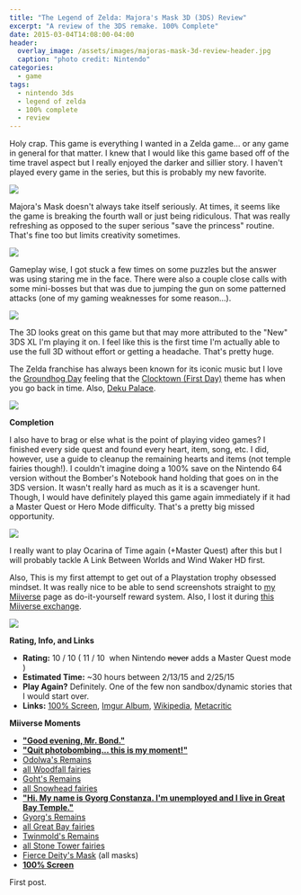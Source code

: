 ```yaml
---
title: "The Legend of Zelda: Majora's Mask 3D (3DS) Review"
excerpt: "A review of the 3DS remake. 100% Complete"
date: 2015-03-04T14:08:00-04:00
header:
  overlay_image: /assets/images/majoras-mask-3d-review-header.jpg
  caption: "photo credit: Nintendo"
categories:
  - game
tags:
  - nintendo 3ds
  - legend of zelda
  - 100% complete
  - review
---
```


Holy crap. This game is everything I wanted in a Zelda game... or any game in general for that matter. I knew that I would like this game based off of the time travel aspect but I really enjoyed the darker and sillier story. I haven't played every game in the series, but this is probably my new favorite.

![](http://i.imgur.com/Ahy956W.jpg)

Majora's Mask doesn't always take itself seriously. At times, it seems like the game is breaking the fourth wall or just being ridiculous. That was really refreshing as opposed to the super serious "save the princess" routine. That's fine too but limits creativity sometimes.

![](http://i.imgur.com/GDFzgyG.jpg)

Gameplay wise, I got stuck a few times on some puzzles but the answer was using staring me in the face. There were also a couple close calls with some mini-bosses but that was due to jumping the gun on some patterned attacks (one of my gaming weaknesses for some reason...).

![](http://i.imgur.com/ski4O3g.jpg)

The 3D looks great on this game but that may more attributed to the "New" 3DS XL I'm playing it on. I feel like this is the first time I'm actually able to use the full 3D without effort or getting a headache. That's pretty huge.

The Zelda franchise has always been known for its iconic music but I love the [Groundhog Day](https://www.youtube.com/watch?v=OyBSrBqogPY) feeling that the [Clocktown (First Day)](https://www.youtube.com/watch?v=7rm6KD-WUxA) theme has when you go back in time. Also, [Deku Palace](https://www.youtube.com/watch?v=f72iBfWWqlE).

![](http://i.imgur.com/fJKuskQ.jpg)

**Completion**

I also have to brag or else what is the point of playing video games? I finished every side quest and found every heart, item, song, etc. I did, however, use a guide to cleanup the remaining hearts and items (not temple fairies though!). I couldn't imagine doing a 100% save on the Nintendo 64 version without the Bomber's Notebook hand holding that goes on in the 3DS version. It wasn't really hard as much as it is a scavenger hunt. Though, I would have definitely played this game again immediately if it had a Master Quest or Hero Mode difficulty. That's a pretty big missed opportunity.

![](http://i.imgur.com/5WCmoWD.jpg)

I really want to play Ocarina of Time again (+Master Quest) after this but I will probably tackle A Link Between Worlds and Wind Waker HD first.

Also, This is my first attempt to get out of a Playstation trophy obsessed mindset. It was really nice to be able to send screenshots straight to [my Miiverse](https://miiverse.nintendo.net/users/MCurley/posts) page as do-it-yourself reward system. Also, I lost it during [this Miiverse exchange](https://miiverse.nintendo.net/posts/AYMHAAACAAADVHixHmQztQ).

![](http://i.imgur.com/EE8PCqs.jpg)

**Rating, Info, and Links**

*   **Rating:** 10 / 10 ( 11 / 10  when Nintendo <del>never</del> adds a Master Quest mode )
*   **Estimated Time:** ~30 hours between 2/13/15 and 2/25/15
*   **Play Again?** Definitely. One of the few non sandbox/dynamic stories that I would start over.
*   **Links:** [100% Screen](https://miiverse.nintendo.net/posts/AYMHAAACAAADVHi3u4dUtg), [Imgur Album](http://imgur.com/a/UHiHK), [Wikipedia](http://en.wikipedia.org/wiki/The_Legend_of_Zelda:_Majora's_Mask_3D), [Metacritic](http://www.metacritic.com/game/3ds/the-legend-of-zelda-majoras-mask-3d)

**Miiverse Moments**

*   **["Good evening, Mr. Bond."](https://miiverse.nintendo.net/posts/AYMHAAACAAADVHisMbCprw)**
*   **["Quit photobombing... this is my moment!"](https://miiverse.nintendo.net/posts/AYMHAAACAAADVHis5V2UFQ)**
*   [Odolwa's Remains](https://miiverse.nintendo.net/posts/AYMHAAACAAADVHitQvMWNA)
*   [all Woodfall fairies](https://miiverse.nintendo.net/posts/AYMHAAACAAADVHitQ5-bbA)
*   [Goht's Remains](https://miiverse.nintendo.net/posts/AYMHAAACAAADVHiud9D9cg)
*   [all Snowhead fairies](https://miiverse.nintendo.net/posts/AYMHAAACAAADVHixJK9VLw)
*   **["Hi. My name is Gyorg Constanza. I'm unemployed and I live in Great Bay Temple."](https://miiverse.nintendo.net/posts/AYMHAAACAAADVHixHmQztQ)**
*   [Gyorg's Remains](https://miiverse.nintendo.net/posts/AYMHAAACAAADVHixJK9VLw)
*   [all Great Bay fairies](https://miiverse.nintendo.net/posts/AYMHAAACAAADVHixJXwqiQ)
*   [Twinmold's Remains](https://miiverse.nintendo.net/posts/AYMHAAACAAADVHi0LooEkA)
*   [all Stone Tower fairies](https://miiverse.nintendo.net/posts/AYMHAAACAAADVHi0L2O5Ew)
*   [Fierce Deity's Mask](https://miiverse.nintendo.net/posts/AYMHAAACAAADVHi3tZqcSg) (all masks)
*   <span style="text-decoration: underline;">**[100% Screen](https://miiverse.nintendo.net/posts/AYMHAAACAAADVHi3u4dUtg)**</span>

First post.
